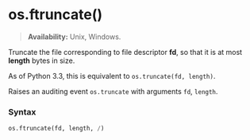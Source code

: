 # os.ftruncate()

> **Availability:** Unix, Windows.

Truncate the file corresponding to file descriptor **fd**, so that it is at most **length** bytes in size.

As of Python 3.3, this is equivalent to `os.truncate(fd, length)`.

Raises an auditing event `os.truncate` with arguments `fd`, `length`.

### Syntax

```python
os.ftruncate(fd, length, /)
```